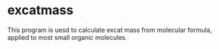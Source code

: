 # excatmass
This program is uesd to calculate excat mass from molecular formula, applied to most small organic molecules.
